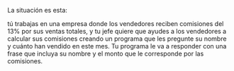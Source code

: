 La situación es esta: 

tú trabajas en una empresa donde los vendedores reciben comisiones
del 13% por sus ventas totales, y tu jefe quiere que ayudes a los vendedores a calcular sus
comisiones creando un programa que les pregunte su nombre y cuánto han vendido en este
mes. Tu programa le va a responder con una frase que incluya su nombre y el monto que le
corresponde por las comisiones. 
